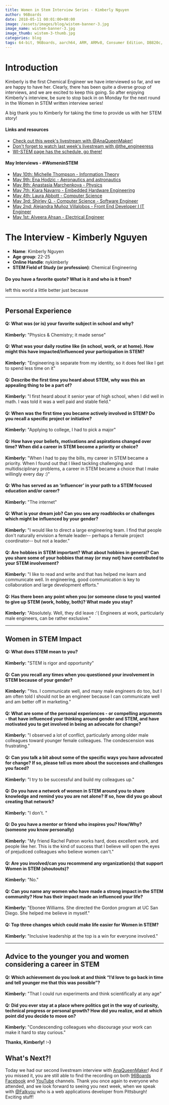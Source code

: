 ```yaml
---
title: Women in Stem Interview Series - Kimberly Nguyen
author: 96Boards
date: 2018-05-11 00:01:00+00:00
image: /assets/images/blog/wistem-banner-3.jpg
image_name: wistem-banner-3.jpg
image_thumb: wistem-3-thumb.jpg
categories: blog
tags: 64-bit, 96Boards, aarch64, ARM, ARMv8, Consumer Edition, DB820c, Rock960, Hikey960, enterprise edition, product, single board computer, linaro, linux, open source, openhours, robert wolff, podcast, technology, tech, computer, hardware, software, women in stem, stem, robert wolff
---
```


# Introduction

Kimberly is the first Chemical Engineer we have interviewed so far, and we are happy to have her. Clearly, there has been quite a diverse group of interviews, and we are excited to keep this going. So after enjoying Kimberly's interview, be sure to stop back in on Monday for the next round in the Women in STEM written interview series!

A big thank you to Kimberly for taking the time to provide us with her STEM story!

#### Links and resources

- [Check out this week's livestream with @AnaQueenMaker!](https://youtu.be/IhBme5830Dc)
- [Don't forget to watch last week's livestream with @the_engineeress](https://youtu.be/kf8XAB0F_QE)
- [WI-STEM page has the schedule, go there! ](https://www.96boards.org/go/wistem-2018/)

#### May Interviews - #WomeninSTEM

- [May 10th: Michelle Thompson - Information Theory](https://www.96boards.org/blog/wistem-08/)
- [May 9th: Ena Hodzic - Aeronautics and astronautics](https://www.96boards.org/blog/wistem-07/)
- [May 8th: Anastasia Marchenkova - Physics](https://www.96boards.org/blog/wistem-06/)
- [May 7th: Kiara Navarro - Embedded Hardware Engineering](https://www.96boards.org/blog/wistem-05/)
- [May 4th: Laura Abbott - Computer Science](https://www.96boards.org/blog/wistem-04/)
- [May 3rd: Shirley Q. - Computer Science - Software Engineer](https://www.96boards.org/blog/wistem-03/)
- [May 2nd: Alejandra Muñoz Villalobos - Front End Developer I IT Engineer](https://www.96boards.org/blog/wistem-02/)
- [May 1st: Alveera Ahsan - Electrical Engineer](https://www.96boards.org/blog/wistem-01/)

# The Interview - Kimberly Nguyen

- **Name**: Kimberly Nguyen
- **Age group**: 22-25
- **Online Handle**: nykimberly
- **STEM Field of Study (or profession)**: Chemical Engineering

#### Do you have a favorite quote? What is it and who is it from?

left this world a little better just because

***

## Personal Experience

#### Q: What was (or is) your favorite subject in school and why?

**Kimberly:** "Physics & Chemistry; it made sense"

#### Q: What was your daily routine like (in school, work, or at home). How might this have impacted/influenced your participation in STEM?

**Kimberly:** "Engineering is separate from my identity, so it does feel like I get to spend less time on it"

#### Q: Describe the first time you heard about STEM, why was this an appealing thing to be a part of?

**Kimberly:** "I first heard about it senior year of high school, when I did well in math. I was told it was a well paid and stable field."

#### Q: When was the first time you became actively involved in STEM? Do you recall a specific project or initiative?

**Kimberly:** "Applying to college, I had to pick a major"

#### Q: How have your beliefs, motivations and aspirations changed over time? When did a career in STEM become a priority or choice?

**Kimberly:** "When I had to pay the bills, my career in STEM became a priority. When I found out that I liked tackling challenging and multidisciplinary problems, a career in STEM became a choice that I make willingly every day :)"

#### Q: Who has served as an ‘influencer’ in your path to a STEM focused education and/or career?

**Kimberly:** "The internet"

#### Q: What is your dream job? Can you see any roadblocks or challenges which might be influenced by your gender?

**Kimberly:** "I would like to direct a large engineering team. I find that people don't naturally envision a female leader-- perhaps a female project coordinator-- but not a leader."

#### Q: Are hobbies in STEM important? What about hobbies in general? Can you share some of your hobbies that may (or may not) have contributed to your STEM involvement?

**Kimberly:** "I like to read and write and that has helped me learn and communicate well. In engineering, good communication is key to collaboration and large development efforts."

#### Q: Has there been any point when you (or someone close to you) wanted to give up STEM (work, hobby, both)? What made you stay?

**Kimberly:** "Absolutely. Well, they did leave :'( Engineers at work, particularly male engineers, can be rather exclusive."

***

## Women in STEM Impact

#### Q: What does STEM mean to you?

**Kimberly:** "STEM is rigor and opportunity"

#### Q: Can you recall any times when you questioned your involvement in STEM because of your gender?

**Kimberly:** "Yes. I communicate well, and many male engineers do too, but I am often told I should not be an engineer because I can communicate well and am better off in marketing."

#### Q: What are some of the personal experiences - or compelling arguments - that have influenced your thinking around gender and STEM, and have motivated you to get involved in being an advocate for change?

**Kimberly:** "I observed a lot of conflict, particularly among older male colleagues toward younger female colleagues. The condescension was frustrating."

#### Q: Can you talk a bit about some of the specific ways you have advocated for change? If so, please tell us more about the successes and challenges you faced?

**Kimberly:** "I try to be successful and build my colleagues up."

#### Q: Do you have a network of women in STEM around you to share knowledge and remind you you are not alone? If so, how did you go about creating that network?

**Kimberly:** "I don't. "

#### Q: Do you have a mentor or friend who inspires you? How/Why? (someone you know personally)

**Kimberly:** "My friend Rachel Patron works hard, does excellent work, and people like her. This is the kind of success that I believe will open the eyes of prejudiced colleagues who believe women can't."

#### Q: Are you involved/can you recommend any organization(s) that support Women in STEM (shoutouts)?

**Kimberly:** "No."

#### Q: Can you name any women who have made a strong impact in the STEM community? How has their impact made an influenced your life?

**Kimberly:** "Ebonee Williams. She directed the Gordon program at UC San Diego. She helped me believe in myself."

#### Q: Top three changes which could make life easier for Women in STEM?

**Kimberly:** "Inclusive leadership at the top is a win for everyone involved."

***

## Advice to the younger you and women considering a career in STEM

#### Q: Which achievement do you look at and think “I’d love to go back in time and tell younger me that this was possible”?

**Kimberly:** "That I could run experiments and think scientifically at any age"

#### Q: Did you ever stay at a place where politics got in the way of curiosity, technical progress or personal growth? How did you realize, and at which point did you decide to move on?

**Kimberly:** "Condescending colleagues who discourage your work can make it hard to stay curious."

**Thanks, Kimberly! :-)**

## What's Next?!

Today we had our second livestream interview with [AnaQueenMaker](https://www.instagram.com/anaqueenmaker/)! And if you missed it, you are still able to find the recording on both [96Boards Facebook](https://www.facebook.com/96Boards/) and [YouTube](https://youtu.be/IhBme5830Dc) channels. Thank you once again to everyone who attended, and we look forward to seeing you next week, when we speak with [@Falkyou](https://www.instagram.com/falkyou/) who is a web applications developer from Pittsburgh! Exciting stuff!
